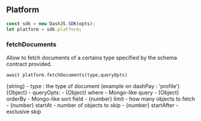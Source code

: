 ## Platform

```js
const sdk = new DashJS.SDK(opts);
let platform = sdk.platform;
```

### fetchDocuments

Allow to fetch documents of a certains type specified by the schema contract provided.

`await platform.fetchDocuments(type,queryOpts)`

{string} - type : the type of document (example on dashPay : 'profile')
{Object} - queryOpts: - {Object} where - Mongo-like query - {Object} orderBy - Mongo-like sort field - {number} limit - how many objects to fetch - {number} startAt - number of objects to skip - {number} startAfter - exclusive skip

